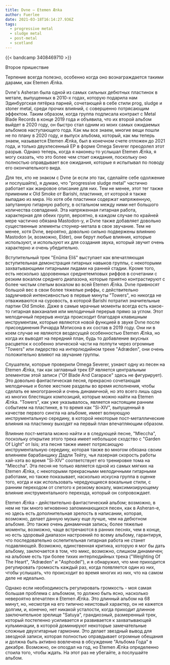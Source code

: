 ```yaml
---
title: Dvne — Etemen Ænka
author: Fuerlee
date: 2021-03-18T16:14:27.936Z
tags:
  - progressive metal
  - sludge metal
  - post-metal
  - scotland
---
```

{{< bandcamp 3408469710 >}}

Второе пришествие

Терпение всегда полезно, особенно когда оно вознаграждается такими дарами, как Etemen Ænka.

Dvne's Asheran была одной из самых сильных дебютных пластинок в метале, выпущенных в 2010-х годах, которую подарила нам Эдинбургская пятёрка парней, сочетающей в себе стили prog, sludge и stoner metal, среди прочих влияний, с совершенно потрясающим эффектом. Таким образом, когда группа подписала контракт с Metal Blade Records в конце 2019 года и объявила, что их второй альбом выйдет в 2020 году, он быстро стал одним из моих самых ожидаемых альбомов наступающего года. Как мы все знаем, многие вещи пошли не по плану в 2020 году, и выпуск альбома, который, как мы теперь знаем, называется Etemen Ænka, был в конечном счете отложен до 2021 года, и только двухпесенный EP в форме Omega Severer преодолел этот разрыв. Однако теперь, когда я наконец-то услышал Etemen Ænka, я могу сказать, что это более чем стоит ожидания, поскольку оно полностью оправдывает все ожидания, которые я испытывал по поводу его окончательного вида.

Для тех, кто не знаком с Dvne (и если это так, сделайте себе одолжение и послушайте), я думаю, что "progressive sludge metal" частично работает как жанровое описание для них. Тем не менее, этот тег также применим к Old Smoke от Barishi, пластинке, от которой я также выпадаю из мира. Но хотя обе пластинки содержат напряженную, запутанную гитарную работу, в остальном между ними нет большого количества совпадений. Эта напряженная гитарная работа, характерная для обеих групп, вероятно, в каждом случае по крайней мере частично обязана Mastodon-у, и Dvne также добавляет довольно существенные элементы стоунер-метала в свое звучание. Тем не менее, хотя Dvne, вероятно, довольно сильно подвержены влиянию Mastodon (и, возможно, Elder), они берут любые влияния, которые используют, и используют их для создания звука, который звучит очень характерно и очень убедительно.

Вступительный трек "Enûma Eliš" выступает как впечатляющая вступительная демонстрация гитарных навыков группы, с некоторыми захватывающими гитарными лидами на ранней стадии. Кроме того, есть несколько здоровенных среднетемповых риффов в сочетании с резким вокалом среднего диапазона, которые приятно контрастируют с более чистым спетым вокалом во всей Etemen Ænka. Dvne привносят большой вес в свои более тяжелые риффы, с действительно задумчивой интенсивностью в первые минуты "Towers", но никогда не отваживаются на суровость, в которой Barishi потратил значительные партии Old Smoke. Даже в самые мрачные моменты всегда есть какое-то гитарная вакханалия или мелодичный перерыв прямо за углом. Этот мелодичный перерыв иногда происходит благодаря клавишным инструментам, которые являются новой функцией в звуке Dvne после присоединения Ричарда Мэтисона в их состав в 2019 году. Они ни в коем случае не являются вездесущей особенностью Etemen Ænka, но когда их выводят на передний план, будь то добавление вкусных расцветок к особенно эпической части на полпути через огромные "Towers" или лидерство на интерлюдийном треке "Adræden", они очень положительно влияют на звучание группы.

Слушатели, которые проверили Omega Severer, узнают одну из песен на Etemen Ænka, так как заглавный трек EP является центральным элементом этой записи ("Of Blade And Carapace" здесь не фигурирует). Это довольно фантастическая песня, прекрасно сочетающая мелодичные и более жесткие разделы во время исполнения, чтобы сделать ее многогранной и очень динамичной, но это всего лишь одна из многих блестящих композиций, которые можно найти на Etemen Ænka. "Towers", как уже указывалось, является настоящим ранним событием на пластинке, в то время как "Sì-XIV", выпущенный в качестве первого сингла на альбоме, имеет волнующую инструментальную середину, в которой некоторые пост-металлические влияния на пластинку выходят на первый план впечатляющим образом.

Влияние пост-метала можно найти и в следующей песне, "Mleccha", поскольку открытие этого трека имеет небольшое сходство с "Garden Of Light" от Isis; эта песня также имеет потрясающую инструментальную середину, которая также во многом обязана своим влиянием барабанщику Дадли Тейту, чья лазерная скорость работы хай-хэта во время "Sì-XIV" соответствует его тренировке тома на "Mleccha". Эта песня не только является одной из самых мягких на Etemen Ænka, с некоторыми прекрасными мелодичными гитарными работами, но также показывает, насколько искусна группа в оценке того, когда и как использовать чередующиеся вокальные стили, с ранним переходом от спетого к резкому вокалу, максимизирующему влияние инструментального перехода, который он сопровождает.

Etemen Ænka - действительно фантастический альбом; возможно, в нем не так много мгновенно запоминающихся песен, как в Asheran-е, но здесь есть дополнительная зрелость в написании, которая, возможно, делает данную музыку еще лучше, чем на дебютном альбоме. Это также очень динамичная запись; более тяжелые моменты, возможно, чаще встречаются в ранних песнях, чем в конце, но есть здоровый диапазон настроений по всему альбому, гарантируя, что последовательно ослепительная гитарная работа не станет подавляющей. Возможно, единственная критика, которую я мог бы дать альбому, заключается в том, что микс, возможно, слишком динамичен; на альбоме есть три более тихих интерлюдийных трека ("Weighting Of The Heart", "Adræden" и "Asphodel"), и я обнаружил, что мне приходится регулировать громкость каждый раз, когда появляется один из них, чтобы услышать, что происходит во время многих из них, что на самом деле не идеально.

Однако если необходимость регулировать громкость - моя самая большая проблема с альбомом, то должно быть ясно, насколько невероятно впечатлен я Etemen Ænka. Это длинный альбом на 68 минут, но, несмотря на его типично неистовый характер, он не кажется долгим, и, конечно, нет никакой усталости, когда приходит длинное заключительное зрелище "Satuya", грандиозный, размеренный трек, который постепенно усиливается и развивается к захватывающей кульминации, в которой доминируют некоторые замечательные сложные двухгитарные гармонии. Это делает звездный вывод для звездной записи, которая полностью оправдывает огромные обещания и должна быть активно вовлечена в обсуждение "Альбома Года" в декабре. Возможно, он опоздал на год, но Etemen Ænka определенно стоила того, чтобы ждать. На этот раз не убегайте, а послушайте альбом.